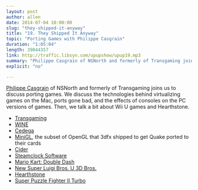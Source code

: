 ```yaml
---
layout: post
author: allen
date: 2014-07-04 10:00:00
slug: "they-shipped-it-anyway"
title: "19. They Shipped It Anyway"
topic: "Porting Games with Philippe Casgrain"
duration: "1:05:04"
length: 39044357
link: http://traffic.libsyn.com/upupshow/upup19.mp3
summary: "Philippe Casgrain of NSNorth and formerly of Transgaming joins us to discuss porting games. We discuss the technologies behind virtualizing games on the Mac, ports gone bad, and the effects of consoles on the PC versions of games. Then, we talk a bit about Wii U games and Hearthstone."
explicit: "no"

---
```


[Philippe Casgrain](https://twitter.com/philippec) of NSNorth and formerly of Transgaming joins us to discuss porting games. We discuss the technologies behind virtualizing games on the Mac, ports gone bad, and the effects of consoles on the PC versions of games. Then, we talk a bit about Wii U games and Hearthstone.

- [Transgaming](https://www.transgaming.com/)
- [WINE](http://www.winehq.org/)
- [Cedega](http://gametreelinux.com/cedega-technology)
- [MiniGL](http://en.wikipedia.org/wiki/MiniGL), the subset of OpenGL that 3dfx shipped to get Quake ported to their cards
- [Cider](https://www.transgaming.com/cider)
- [Steamclock Software](http://www.steamclock.com/)
- [Mario Kart: Double Dash](http://www.mariowiki.com/Mario_Kart:_Double_Dash!!)
- [New Super Luigi Bros. U 3D Bros.](http://newsupermariobrosu.nintendo.com/newsuperluigiu/)
- [Hearthstone](http://us.battle.net/hearthstone/en/)
- [Super Puzzle Fighter II Turbo](http://en.wikipedia.org/wiki/Super_Puzzle_Fighter_II_Turbo)